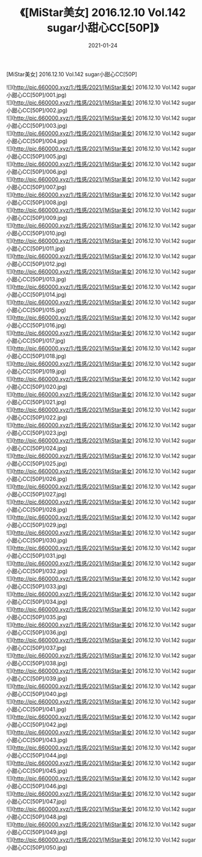 ﻿---
layout: post
title:  《[MiStar美女] 2016.12.10 Vol.142 sugar小甜心CC[50P]》
date:   2021-01-24
img: http://pic.660000.xyz/1:/性感/2021/[MiStar美女] 2016.12.10 Vol.142 sugar小甜心CC[50P]/000.jpg
categories: [美女, 清纯, 唯美]
---

[MiStar美女] 2016.12.10 Vol.142 sugar小甜心CC[50P]

  ![](http://pic.660000.xyz/1:/性感/2021/[MiStar美女] 2016.12.10 Vol.142 sugar小甜心CC[50P]/001.jpg) <br> ![](http://pic.660000.xyz/1:/性感/2021/[MiStar美女] 2016.12.10 Vol.142 sugar小甜心CC[50P]/002.jpg) <br> ![](http://pic.660000.xyz/1:/性感/2021/[MiStar美女] 2016.12.10 Vol.142 sugar小甜心CC[50P]/003.jpg) <br> ![](http://pic.660000.xyz/1:/性感/2021/[MiStar美女] 2016.12.10 Vol.142 sugar小甜心CC[50P]/004.jpg) <br> ![](http://pic.660000.xyz/1:/性感/2021/[MiStar美女] 2016.12.10 Vol.142 sugar小甜心CC[50P]/005.jpg) <br> ![](http://pic.660000.xyz/1:/性感/2021/[MiStar美女] 2016.12.10 Vol.142 sugar小甜心CC[50P]/006.jpg) <br> ![](http://pic.660000.xyz/1:/性感/2021/[MiStar美女] 2016.12.10 Vol.142 sugar小甜心CC[50P]/007.jpg) <br> ![](http://pic.660000.xyz/1:/性感/2021/[MiStar美女] 2016.12.10 Vol.142 sugar小甜心CC[50P]/008.jpg) <br> ![](http://pic.660000.xyz/1:/性感/2021/[MiStar美女] 2016.12.10 Vol.142 sugar小甜心CC[50P]/009.jpg) <br> ![](http://pic.660000.xyz/1:/性感/2021/[MiStar美女] 2016.12.10 Vol.142 sugar小甜心CC[50P]/010.jpg) <br> ![](http://pic.660000.xyz/1:/性感/2021/[MiStar美女] 2016.12.10 Vol.142 sugar小甜心CC[50P]/011.jpg) <br> ![](http://pic.660000.xyz/1:/性感/2021/[MiStar美女] 2016.12.10 Vol.142 sugar小甜心CC[50P]/012.jpg) <br> ![](http://pic.660000.xyz/1:/性感/2021/[MiStar美女] 2016.12.10 Vol.142 sugar小甜心CC[50P]/013.jpg) <br> ![](http://pic.660000.xyz/1:/性感/2021/[MiStar美女] 2016.12.10 Vol.142 sugar小甜心CC[50P]/014.jpg) <br> ![](http://pic.660000.xyz/1:/性感/2021/[MiStar美女] 2016.12.10 Vol.142 sugar小甜心CC[50P]/015.jpg) <br> ![](http://pic.660000.xyz/1:/性感/2021/[MiStar美女] 2016.12.10 Vol.142 sugar小甜心CC[50P]/016.jpg) <br> ![](http://pic.660000.xyz/1:/性感/2021/[MiStar美女] 2016.12.10 Vol.142 sugar小甜心CC[50P]/017.jpg) <br> ![](http://pic.660000.xyz/1:/性感/2021/[MiStar美女] 2016.12.10 Vol.142 sugar小甜心CC[50P]/018.jpg) <br> ![](http://pic.660000.xyz/1:/性感/2021/[MiStar美女] 2016.12.10 Vol.142 sugar小甜心CC[50P]/019.jpg) <br> ![](http://pic.660000.xyz/1:/性感/2021/[MiStar美女] 2016.12.10 Vol.142 sugar小甜心CC[50P]/020.jpg) <br> ![](http://pic.660000.xyz/1:/性感/2021/[MiStar美女] 2016.12.10 Vol.142 sugar小甜心CC[50P]/021.jpg) <br> ![](http://pic.660000.xyz/1:/性感/2021/[MiStar美女] 2016.12.10 Vol.142 sugar小甜心CC[50P]/022.jpg) <br> ![](http://pic.660000.xyz/1:/性感/2021/[MiStar美女] 2016.12.10 Vol.142 sugar小甜心CC[50P]/023.jpg) <br> ![](http://pic.660000.xyz/1:/性感/2021/[MiStar美女] 2016.12.10 Vol.142 sugar小甜心CC[50P]/024.jpg) <br> ![](http://pic.660000.xyz/1:/性感/2021/[MiStar美女] 2016.12.10 Vol.142 sugar小甜心CC[50P]/025.jpg) <br> ![](http://pic.660000.xyz/1:/性感/2021/[MiStar美女] 2016.12.10 Vol.142 sugar小甜心CC[50P]/026.jpg) <br> ![](http://pic.660000.xyz/1:/性感/2021/[MiStar美女] 2016.12.10 Vol.142 sugar小甜心CC[50P]/027.jpg) <br> ![](http://pic.660000.xyz/1:/性感/2021/[MiStar美女] 2016.12.10 Vol.142 sugar小甜心CC[50P]/028.jpg) <br> ![](http://pic.660000.xyz/1:/性感/2021/[MiStar美女] 2016.12.10 Vol.142 sugar小甜心CC[50P]/029.jpg) <br> ![](http://pic.660000.xyz/1:/性感/2021/[MiStar美女] 2016.12.10 Vol.142 sugar小甜心CC[50P]/030.jpg) <br> ![](http://pic.660000.xyz/1:/性感/2021/[MiStar美女] 2016.12.10 Vol.142 sugar小甜心CC[50P]/031.jpg) <br> ![](http://pic.660000.xyz/1:/性感/2021/[MiStar美女] 2016.12.10 Vol.142 sugar小甜心CC[50P]/032.jpg) <br> ![](http://pic.660000.xyz/1:/性感/2021/[MiStar美女] 2016.12.10 Vol.142 sugar小甜心CC[50P]/033.jpg) <br> ![](http://pic.660000.xyz/1:/性感/2021/[MiStar美女] 2016.12.10 Vol.142 sugar小甜心CC[50P]/034.jpg) <br> ![](http://pic.660000.xyz/1:/性感/2021/[MiStar美女] 2016.12.10 Vol.142 sugar小甜心CC[50P]/035.jpg) <br> ![](http://pic.660000.xyz/1:/性感/2021/[MiStar美女] 2016.12.10 Vol.142 sugar小甜心CC[50P]/036.jpg) <br> ![](http://pic.660000.xyz/1:/性感/2021/[MiStar美女] 2016.12.10 Vol.142 sugar小甜心CC[50P]/037.jpg) <br> ![](http://pic.660000.xyz/1:/性感/2021/[MiStar美女] 2016.12.10 Vol.142 sugar小甜心CC[50P]/038.jpg) <br> ![](http://pic.660000.xyz/1:/性感/2021/[MiStar美女] 2016.12.10 Vol.142 sugar小甜心CC[50P]/039.jpg) <br> ![](http://pic.660000.xyz/1:/性感/2021/[MiStar美女] 2016.12.10 Vol.142 sugar小甜心CC[50P]/040.jpg) <br> ![](http://pic.660000.xyz/1:/性感/2021/[MiStar美女] 2016.12.10 Vol.142 sugar小甜心CC[50P]/041.jpg) <br> ![](http://pic.660000.xyz/1:/性感/2021/[MiStar美女] 2016.12.10 Vol.142 sugar小甜心CC[50P]/042.jpg) <br> ![](http://pic.660000.xyz/1:/性感/2021/[MiStar美女] 2016.12.10 Vol.142 sugar小甜心CC[50P]/043.jpg) <br> ![](http://pic.660000.xyz/1:/性感/2021/[MiStar美女] 2016.12.10 Vol.142 sugar小甜心CC[50P]/044.jpg) <br> ![](http://pic.660000.xyz/1:/性感/2021/[MiStar美女] 2016.12.10 Vol.142 sugar小甜心CC[50P]/045.jpg) <br> ![](http://pic.660000.xyz/1:/性感/2021/[MiStar美女] 2016.12.10 Vol.142 sugar小甜心CC[50P]/046.jpg) <br> ![](http://pic.660000.xyz/1:/性感/2021/[MiStar美女] 2016.12.10 Vol.142 sugar小甜心CC[50P]/047.jpg) <br> ![](http://pic.660000.xyz/1:/性感/2021/[MiStar美女] 2016.12.10 Vol.142 sugar小甜心CC[50P]/048.jpg) <br> ![](http://pic.660000.xyz/1:/性感/2021/[MiStar美女] 2016.12.10 Vol.142 sugar小甜心CC[50P]/049.jpg) <br> ![](http://pic.660000.xyz/1:/性感/2021/[MiStar美女] 2016.12.10 Vol.142 sugar小甜心CC[50P]/050.jpg) <br>